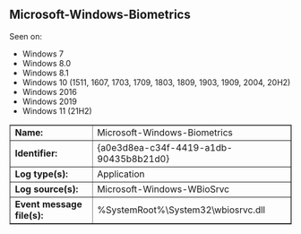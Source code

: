 ## Microsoft-Windows-Biometrics

Seen on:
* Windows 7
* Windows 8.0
* Windows 8.1
* Windows 10 (1511, 1607, 1703, 1709, 1803, 1809, 1903, 1909, 2004, 20H2)
* Windows 2016
* Windows 2019
* Windows 11 (21H2)

<table border="1" class="docutils">
  <tbody>
    <tr>
      <td><b>Name:</b></td>
      <td>Microsoft-Windows-Biometrics</td>
    </tr>
    <tr>
      <td><b>Identifier:</b></td>
      <td>{a0e3d8ea-c34f-4419-a1db-90435b8b21d0}</td>
    </tr>
    <tr>
      <td><b>Log type(s):</b></td>
      <td>Application</td>
    </tr>
    <tr>
      <td><b>Log source(s):</b></td>
      <td>Microsoft-Windows-WBioSrvc</td>
    </tr>
    <tr>
      <td><b>Event message file(s):</b></td>
      <td>%SystemRoot%\System32\wbiosrvc.dll</td>
    </tr>
  </tbody>
</table>

&nbsp;

